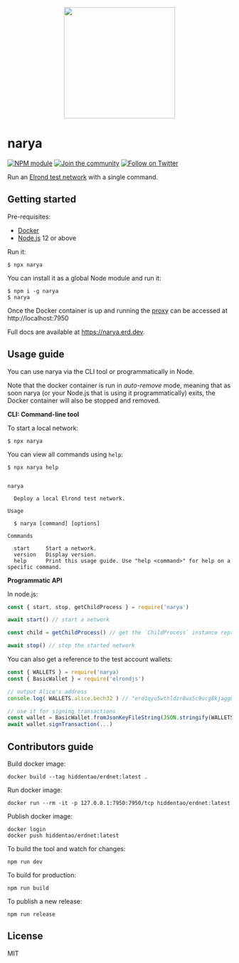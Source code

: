 <p align="center">
  <img width="250" height="250" src="https://raw.githubusercontent.com/erdDEVcode/narya/master/assets/logo.png">
</p>

# narya

[![NPM module](https://badge.fury.io/js/narya.svg)](https://badge.fury.io/js/narya)
[![Join the community](https://img.shields.io/badge/Chat%20on-Telegram-brightgreen.svg?color=0088cc)](https://t.me/erdDEV)
[![Follow on Twitter](https://img.shields.io/twitter/url/http/shields.io.svg?style=social&label=Follow&maxAge=2592000)](https://twitter.com/erd_dev)

Run an [Elrond test network](https://docs.elrond.com/developers/setup-a-local-testnet) with a single command.

## Getting started

Pre-requisites:

* [Docker](https://www.docker.com/)
* [Node.js](https://nodejs.org) 12 or above

Run it:

```
$ npx narya
```

You can install it as a global Node module and run it:

```
$ npm i -g narya
$ narya
```

Once the Docker container is up and running the [proxy](https://github.com/ElrondNetwork/elrond-proxy-go) can be accessed at http://localhost:7950

Full docs are available at https://narya.erd.dev.

## Usage guide

You can use narya via the CLI tool or programmatically in Node. 

Note that the docker container is run in _auto-remove_ mode, meaning that as soon narya (or your Node.js that is using it programmatically) exits, the Docker container will also be stopped and removed.

**CLI: Command-line tool**

To start a local network:

```
$ npx narya
```

You can view all commands using `help`:

```
$ npx narya help


narya

  Deploy a local Elrond test network. 

Usage

  $ narya [command] [options] 

Commands

  start     Start a network.                                                             
  version   Display version.                                                             
  help      Print this usage guide. Use "help <command>" for help on a specific command. 
```

**Programmatic API**

In node.js:

```js
const { start, stop, getChildProcess } = require('narya')

await start() // start a network

const child = getChildProcess() // get the `ChildProcess` instance representing the docker container

await stop() // stop the started network
```

You can also get a reference to the test account wallets:

```js
const { WALLETS } = require('narya)
const { BasicWallet } = require('elrondjs')

// output Alice's address
console.log( WALLETS.alice.bech32 ) // "erd1qyu5wthldzr8wx5c9ucg8kjagg0jfs53s8nr3zpz3hypefsdd8ssycr6th"

// use it for signing transactions
const wallet = BasicWallet.fromJsonKeyFileString(JSON.stringify(WALLETS.alice), 'password')
await wallet.signTransaction(...)
```

## Contributors guide

Build docker image:

```
docker build --tag hiddentao/erdnet:latest .
```

Run  docker image:

```
docker run --rm -it -p 127.0.0.1:7950:7950/tcp hiddentao/erdnet:latest
```

Publish  docker image:

```
docker login
docker push hiddentao/erdnet:latest
```

To build the tool and watch for changes:

```
npm run dev
```

To build for production:

```
npm run build
```

To publish a new release:

```
npm run release
```

## License

MIT
